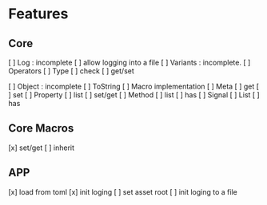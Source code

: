 # Features
## Core
[ ] Log : incomplete
    [ ] allow logging into a file
[ ] Variants : incomplete.
    [ ] Operators
    [ ] Type
        [ ] check
        [ ] get/set

[ ] Object : incomplete
    [ ] ToString
    [ ] Macro implementation
    [ ] Meta
        [ ] get
        [ ] set
    [ ] Property 
        [ ] list
        [ ] set/get
    [ ] Method 
        [ ] list
        [ ] has
    [ ] Signal 
        [ ] List
        [ ] has
## Core Macros
[x] set/get
[ ] inherit

## APP
[x] load from toml
[x] init loging 
[ ] set asset root
[ ] init loging to a file
